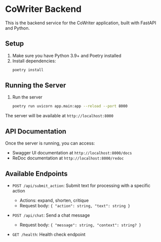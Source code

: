 # CoWriter Backend

This is the backend service for the CoWriter application, built with FastAPI and Python.

## Setup

1. Make sure you have Python 3.9+ and Poetry installed
2. Install dependencies:
   ```bash
   poetry install
   ```

## Running the Server

1. Run the server
   ```bash
   poetry run uvicorn app.main:app --reload --port 8000
   ```

The server will be available at `http://localhost:8000`

## API Documentation

Once the server is running, you can access:
- Swagger UI documentation at `http://localhost:8000/docs`
- ReDoc documentation at `http://localhost:8000/redoc`

## Available Endpoints

- `POST /api/submit_action`: Submit text for processing with a specific action
  - Actions: expand, shorten, critique
  - Request body: `{ "action": string, "text": string }`

- `POST /api/chat`: Send a chat message
  - Request body: `{ "message": string, "context": string? }`

- `GET /health`: Health check endpoint 